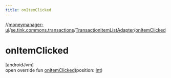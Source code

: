 ```yaml
---
title: onItemClicked
---
```

//[moneymanager-ui](../../../index.html)/[se.tink.commons.transactions](../index.html)/[TransactionItemListAdapter](index.html)/[onItemClicked](on-item-clicked.html)



# onItemClicked



[androidJvm]\
open override fun [onItemClicked](on-item-clicked.html)(position: [Int](https://kotlinlang.org/api/latest/jvm/stdlib/kotlin/-int/index.html))




